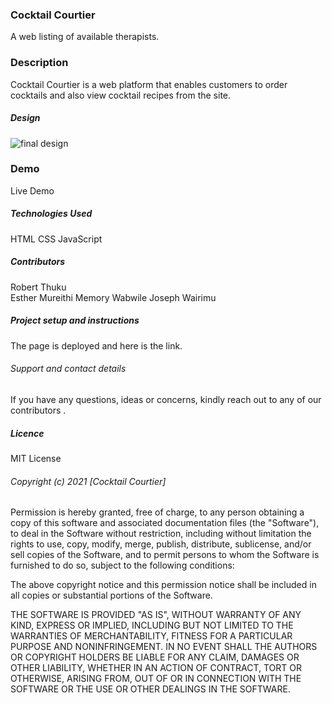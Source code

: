 ###  Cocktail Courtier
A web listing of available therapists.

### Description
 Cocktail Courtier is a web platform that enables customers to order cocktails and also view cocktail recipes from the site.
##### Design
<img  src="pics/newwww.png" alt="final design">

### Demo
Live Demo

##### Technologies Used
HTML
CSS
JavaScript

##### Contributors
Robert Thuku  
Esther Mureithi 
Memory Wabwile
Joseph Wairimu 

##### Project setup and instructions
The page is deployed  and here is the link.

###### Support and contact details
If you have any questions, ideas or concerns, kindly reach out to any of our contributors .

##### Licence
MIT License

###### Copyright (c) 2021 [Cocktail Courtier]

Permission is hereby granted, free of charge, to any person obtaining a copy of this software and associated documentation files (the "Software"), to deal in the Software without restriction, including without limitation the rights to use, copy, modify, merge, publish, distribute, sublicense, and/or sell copies of the Software, and to permit persons to whom the Software is furnished to do so, subject to the following conditions:

The above copyright notice and this permission notice shall be included in all copies or substantial portions of the Software.

THE SOFTWARE IS PROVIDED "AS IS", WITHOUT WARRANTY OF ANY KIND, EXPRESS OR IMPLIED, INCLUDING BUT NOT LIMITED TO THE WARRANTIES OF MERCHANTABILITY, FITNESS FOR A PARTICULAR PURPOSE AND NONINFRINGEMENT. IN NO EVENT SHALL THE AUTHORS OR COPYRIGHT HOLDERS BE LIABLE FOR ANY CLAIM, DAMAGES OR OTHER LIABILITY, WHETHER IN AN ACTION OF CONTRACT, TORT OR OTHERWISE, ARISING FROM, OUT OF OR IN CONNECTION WITH THE SOFTWARE OR THE USE OR OTHER DEALINGS IN THE SOFTWARE.